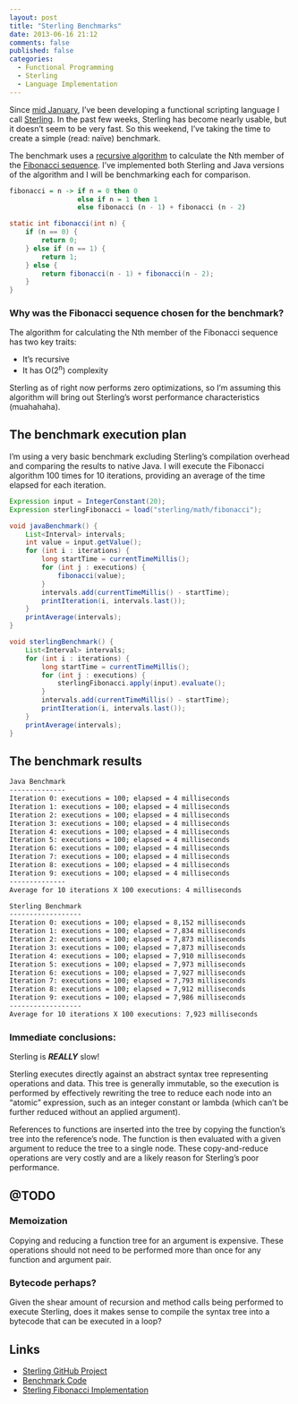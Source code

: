 ```yaml
---
layout: post
title: "Sterling Benchmarks"
date: 2013-06-16 21:12
comments: false
published: false
categories: 
  - Functional Programming
  - Sterling
  - Language Implementation
---
```


Since [mid January](https://github.com/lmcgrath/sterling/tree/8b58ce4d4b080b353f7870ec0c0c30639fb2fa7b), I’ve been
developing a functional scripting language I call [Sterling](https://github.com/lmcgrath/sterling). In the past few
weeks, Sterling has become nearly usable, but it doesn’t seem to be very fast. So this weekend, I’ve taking the time to
create a simple (read: na&iuml;ve) benchmark.

The benchmark uses a [recursive algorithm](http://en.wikipedia.org/wiki/Dynamic_programming#Fibonacci_sequence) to
calculate the Nth member of the [Fibonacci sequence](http://en.wikipedia.org/wiki/Fibonacci_sequence). I’ve implemented
both Sterling and Java versions of the algorithm and I will be benchmarking each for comparison.

``` haskell Sterling Implementation
fibonacci = n -> if n = 0 then 0
                 else if n = 1 then 1
                 else fibonacci (n - 1) + fibonacci (n - 2)
```

``` java Java Implementation
static int fibonacci(int n) {
    if (n == 0) {
        return 0;
    } else if (n == 1) {
        return 1;
    } else {
        return fibonacci(n - 1) + fibonacci(n - 2);
    }
}
```

### Why was the Fibonacci sequence chosen for the benchmark?

The algorithm for calculating the Nth member of the Fibonacci sequence has two key traits:

* It’s recursive
* It has O(2<sup>n</sup>) complexity

Sterling as of right now performs zero optimizations, so I’m assuming this algorithm will bring out Sterling’s
worst performance characteristics (muahahaha).

## The benchmark execution plan

I’m using a very basic benchmark excluding Sterling’s compilation overhead and comparing the results to native Java. I
will execute the Fibonacci algorithm 100 times for 10 iterations, providing an average of the time elapsed for each
iteration.

``` java Benchmark Pseudo-Java&trade;
Expression input = IntegerConstant(20);
Expression sterlingFibonacci = load("sterling/math/fibonacci");

void javaBenchmark() {
    List<Interval> intervals;
    int value = input.getValue();
    for (int i : iterations) {
        long startTime = currentTimeMillis();
        for (int j : executions) {
            fibonacci(value);
        }
        intervals.add(currentTimeMillis() - startTime);
        printIteration(i, intervals.last());
    }
    printAverage(intervals);
}

void sterlingBenchmark() {
    List<Interval> intervals;
    for (int i : iterations) {
        long startTime = currentTimeMillis();
        for (int j : executions) {
            sterlingFibonacci.apply(input).evaluate();
        }
        intervals.add(currentTimeMillis() - startTime);
        printIteration(i, intervals.last());
    }
    printAverage(intervals);
}
```

## The benchmark results

``` bash The Results
Java Benchmark
--------------
Iteration 0: executions = 100; elapsed = 4 milliseconds
Iteration 1: executions = 100; elapsed = 4 milliseconds
Iteration 2: executions = 100; elapsed = 4 milliseconds
Iteration 3: executions = 100; elapsed = 4 milliseconds
Iteration 4: executions = 100; elapsed = 4 milliseconds
Iteration 5: executions = 100; elapsed = 4 milliseconds
Iteration 6: executions = 100; elapsed = 4 milliseconds
Iteration 7: executions = 100; elapsed = 4 milliseconds
Iteration 8: executions = 100; elapsed = 4 milliseconds
Iteration 9: executions = 100; elapsed = 4 milliseconds
--------------
Average for 10 iterations X 100 executions: 4 milliseconds

Sterling Benchmark
------------------
Iteration 0: executions = 100; elapsed = 8,152 milliseconds
Iteration 1: executions = 100; elapsed = 7,834 milliseconds
Iteration 2: executions = 100; elapsed = 7,873 milliseconds
Iteration 3: executions = 100; elapsed = 7,873 milliseconds
Iteration 4: executions = 100; elapsed = 7,910 milliseconds
Iteration 5: executions = 100; elapsed = 7,973 milliseconds
Iteration 6: executions = 100; elapsed = 7,927 milliseconds
Iteration 7: executions = 100; elapsed = 7,793 milliseconds
Iteration 8: executions = 100; elapsed = 7,912 milliseconds
Iteration 9: executions = 100; elapsed = 7,986 milliseconds
------------------
Average for 10 iterations X 100 executions: 7,923 milliseconds
```

### Immediate conclusions:

Sterling is _**REALLY**_ slow!

Sterling executes directly against an abstract syntax tree representing operations and data. This tree is generally
immutable, so the execution is performed by effectively rewriting the tree to reduce each node into an “atomic”
expression, such as an integer constant or lambda (which can’t be further reduced without an applied argument).

References to functions are inserted into the tree by copying the function’s tree into the reference’s node. The
function is then evaluated with a given argument to reduce the tree to a single node. These copy-and-reduce operations
are very costly and are a likely reason for Sterling’s poor performance.

## @TODO

### Memoization

Copying and reducing a function tree for an argument is expensive. These operations should not need to be performed
more than once for any function and argument pair.

### Bytecode perhaps?

Given the shear amount of recursion and method calls being performed to execute Sterling, does it makes sense to
compile the syntax tree into a bytecode that can be executed in a loop?

## Links

* [Sterling GitHub Project](https://github.com/lmcgrath/sterling)
* [Benchmark Code](https://github.com/lmcgrath/sterling/blob/post_20130616_sterling_benchmark/src/test/java/sterling/math/FibonacciBenchmarkTest.java)
* [Sterling Fibonacci Implementation](https://github.com/lmcgrath/sterling/blob/post_20130616_sterling_benchmark/src/main/resources/sterling/math/_base.ag)

